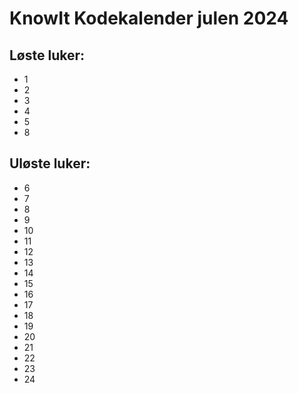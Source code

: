 # KnowIt Kodekalender julen 2024
## Løste luker:
* 1
* 2
* 3
* 4
* 5
* 8

## Uløste luker:
* 6
* 7
* 8
* 9
* 10
* 11
* 12
* 13
* 14
* 15
* 16
* 17
* 18
* 19
* 20
* 21
* 22
* 23
* 24
